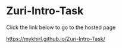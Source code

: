 # Zuri-Intro-Task

Click the link below to go to the hosted page

https://mykhirl.github.io/Zuri-Intro-Task/
